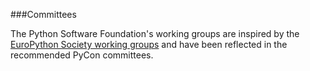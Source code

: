 ###Committees

The Python Software Foundation's working groups are inspired by the [EuroPython Society working groups](http://www.europython-society.org/workgroups) and have been reflected in the recommended PyCon committees.
